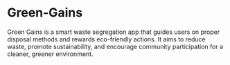 # Green-Gains
Green Gains is a smart waste segregation app that guides users on proper disposal methods and rewards eco-friendly actions. It aims to reduce waste, promote sustainability, and encourage community participation for a cleaner, greener environment.
